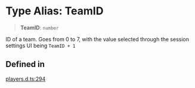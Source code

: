 # Type Alias: TeamID

> **TeamID**: `number`

ID of a team. Goes from 0 to 7, with the value selected through the session settings UI being `TeamID + 1`

## Defined in

[players.d.ts:294](https://github.com/trailtypes/trailtypes/blob/d937f1d958c278d7992fcdc0bff4efed599850d4/types/players.d.ts#L294)
